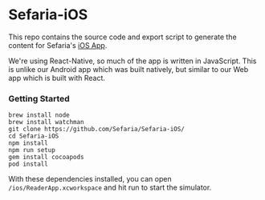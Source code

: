 # Sefaria-iOS
This repo contains the source code and export script to generate the content for Sefaria's [iOS App](https://itunes.apple.com/us/app/sefaria/id1163273965?mt=8). 

We're using React-Native, so much of the app is written in JavaScript. This is unlike our Android app which was built natively, but similar to our Web app which is built with React.

### Getting Started

```
brew install node
brew install watchman
git clone https://github.com/Sefaria/Sefaria-iOS/
cd Sefaria-iOS                          
npm install
npm run setup
gem install cocoapods
pod install
```

With these dependencies installed, you can open `/ios/ReaderApp.xcworkspace` and hit run to start the simulator.

